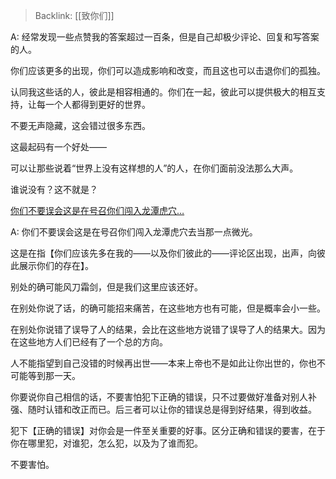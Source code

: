 > Backlink: [[致你们]]

A: 经常发现一些点赞我的答案超过一百条，但是自己却极少评论、回复和写答案的人。  
  
你们应该更多的出现，你们可以造成影响和改变，而且这也可以击退你们的孤独。  
  
认同我这些话的人，彼此是相容相通的。你们在一起，彼此可以提供极大的相互支持，让每一个人都得到更好的世界。  
  
不要无声隐藏，这会错过很多东西。

这最起码有一个好处——  
  
可以让那些说着“世界上没有这样想的人”的人，在你们面前没法那么大声。  
  
谁说没有？这不就是？

[你们不要误会这是在号召你们闯入龙潭虎穴…](https://www.zhihu.com/pin/1427221095863099392)

A: 你们不要误会这是在号召你们闯入龙潭虎穴去当那一点微光。  
  
这是在指【你们应该先多在我的——以及你们彼此的——评论区出现，出声，向彼此展示你们的存在】。  
  
别处的确可能风刀霜剑，但是我们这里应该还好。  
  
在别处你说了话，的确可能招来痛苦，在这些地方也有可能，但是概率会小一些。  
  
在别处你说错了误导了人的结果，会比在这些地方说错了误导了人的结果大。因为在这些地方人们已经有了一个总的方向。  
  
人不能指望到自己没错的时候再出世——本来上帝也不是如此让你出世的，你也不可能等到那一天。  
  
你要说你自己相信的话，不要害怕犯下正确的错误，只不过要做好准备对别人补强、随时认错和改正而已。后三者可以让你的错误总是得到好结果，得到收益。  
  
犯下【正确的错误】对你会是一件至关重要的好事。区分正确和错误的要害，在于你在哪里犯，对谁犯，怎么犯，以及为了谁而犯。  
  
不要害怕。
